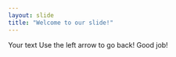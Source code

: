 ```yaml
---
layout: slide
title: "Welcome to our slide!"
---
```

Your text
Use the left arrow to go back! Good job!
